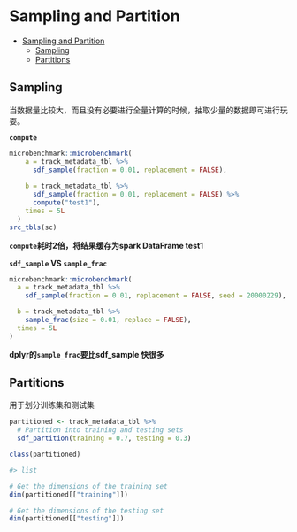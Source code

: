 # Sampling and Partition

- [Sampling and Partition](#sampling-and-partition)
    - [Sampling](#sampling)
    - [Partitions](#partitions)


## Sampling

当数据量比较大，而且没有必要进行全量计算的时候，抽取少量的数据即可进行玩耍。

**`compute`**

```r
microbenchmark::microbenchmark(
    a = track_metadata_tbl %>%
      sdf_sample(fraction = 0.01, replacement = FALSE),
    
    b = track_metadata_tbl %>%
      sdf_sample(fraction = 0.01, replacement = FALSE) %>%
      compute("test1"),
    times = 5L
  )
src_tbls(sc)
```

**`compute`耗时2倍，将结果缓存为spark DataFrame test1**

**`sdf_sample` VS `sample_frac`**

```R
microbenchmark::microbenchmark(
  a = track_metadata_tbl %>%
    sdf_sample(fraction = 0.01, replacement = FALSE, seed = 20000229),

  b = track_metadata_tbl %>%
    sample_frac(size = 0.01, replace = FALSE),
  times = 5L
)
```

**dplyr的`sample_frac`要比sdf_sample 快很多**

## Partitions

用于划分训练集和测试集

```r
partitioned <- track_metadata_tbl %>%
  # Partition into training and testing sets
  sdf_partition(training = 0.7, testing = 0.3)

class(partitioned)

#> list

# Get the dimensions of the training set
dim(partitioned[["training"]])

# Get the dimensions of the testing set
dim(partitioned[["testing"]])
```

